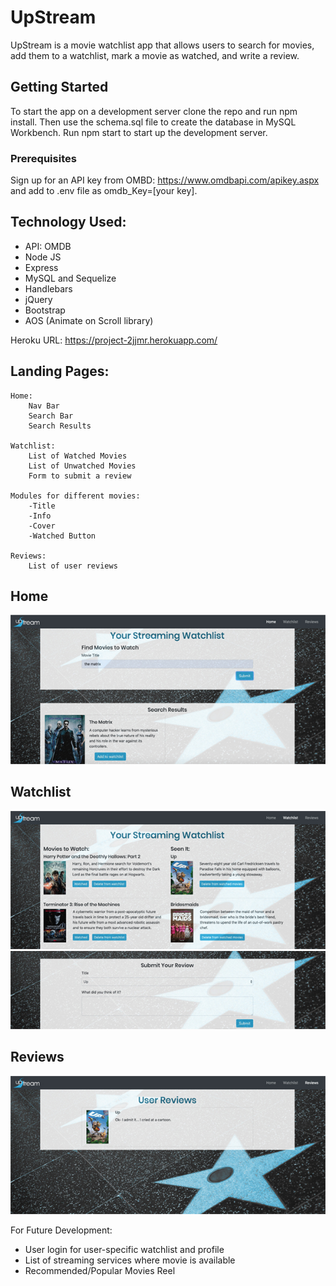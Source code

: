# UpStream

UpStream is a movie watchlist app that allows users to search for movies, add them to a watchlist, mark a movie as watched, and write a review.

## Getting Started
To start the app on a development server clone the repo and run npm install. Then use the schema.sql file to create the database in MySQL Workbench. Run npm start to start up the development server.

### Prerequisites
Sign up for an API key from OMBD: https://www.omdbapi.com/apikey.aspx and add to .env file as omdb_Key=[your key].

## Technology Used:
* API: OMDB
* Node JS
* Express
* MySQL and Sequelize
* Handlebars
* jQuery
* Bootstrap
* AOS (Animate on Scroll library)

Heroku URL: https://project-2jjmr.herokuapp.com/

## Landing Pages:
    

    Home:
        Nav Bar
        Search Bar
        Search Results

    Watchlist:
        List of Watched Movies
        List of Unwatched Movies
        Form to submit a review

    Modules for different movies:
        -Title
        -Info
        -Cover
        -Watched Button

    Reviews:
        List of user reviews


## Home
<img src="public/images/home-screenshot.jpg" alt="home page" />

## Watchlist
<img src="public/images/watchlist-screenshot.jpg" alt="watchlist page" />

<img src="public/images/submit-review-screenshot.jpg" alt="Submit a review" />

## Reviews
<img src="public/images/reviews-screenshot.jpg" alt="reviews page" />


For Future Development:
* User login for user-specific watchlist and profile
* List of streaming services where movie is available
* Recommended/Popular Movies Reel